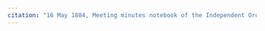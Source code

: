 ```yaml
---
citation: "16 May 1884, Meeting minutes notebook of the Independent Order of Good Templars, High Bridge Lodge No. 296, Tompkins County History Center, Ithaca NY."
---
```



